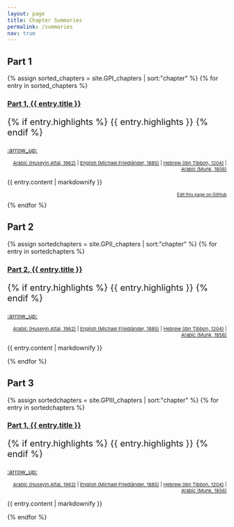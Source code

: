 ```yaml
---
layout: page
title: Chapter Summaries
permalink: /summaries
nav: true
---
```


<h2> Part 1 </h2>

{% assign sorted_chapters = site.GPI_chapters | sort:"chapter" %}
{% for entry in sorted_chapters %}
  <h3>
    <a href="{{site.baseurl}}{{entry.url}}">
      Part 1, {{ entry.title }}
    </a>
  </h3>
  <p style="font-size: 20px">
    {% if entry.highlights %}
      {{ entry.highlights }}
  {% endif %}
  </p>
  <p style="text-align:left;"> 
  <a href="{{site.baseurl}}{{page.url}}#top">
      :arrow_up:
  </a>
  </p>
  <p style="text-align:right; font-size:11px">
    <a target="_blank" rel="noopener noreferrer" href="https://archive.org/details/DelalatolHaerin_201804/page/n{{ entry.pnum }}">Arabic (Huseyin Attai, 1962)</a> | 
    <a target="_blank" rel="noopener noreferrer" href="https://www.sefaria.org/Guide_for_the_Perplexed%2C_Part_{{ entry.part }}.{{ entry.chapter }}?lang=en">English (Michael Friedländer, 1885)</a> |
    <a target="_blank" rel="noopener noreferrer" href="https://www.sefaria.org/Guide_for_the_Perplexed%2C_Part_{{ entry.part }}.{{ entry.chapter }}?lang=bi">Hebrew (Ibn Tibbon, 1204)</a> | 
    <a target="_blank" rel="noopener noreferrer" href="https://www.sefaria.org/Guide_for_the_Perplexed%2C_Part_{{ entry.part }}.{{ entry.chapter }}?vhe=Judeo_Arabic,_Paris,_1856_(ar)&lang=bi">Arabic (Munk, 1856)</a>
  </p>
  <p>{{ entry.content | markdownify }}</p>
  <p style="font-size: 10px;text-align:right">
      <a href="https://github.com/Emadmasroor/Guide-Perplexed/blob/main/{{ entry.path }}">Edit this page on GitHub</a>
    </p>
{% endfor %}

<h2> Part 2 </h2>

{% assign sortedchapters = site.GPII_chapters | sort:"chapter" %}
{% for entry in sortedchapters %}
  <h3>
    <a href="{{site.baseurl}}{{entry.url}}">
      Part 2, {{ entry.title }}
    </a>
  </h3>
  <p style="font-size: 20px">
    {% if entry.highlights %}
      {{ entry.highlights }}
  {% endif %}
  </p>
  <p style="text-align:left;"> 
  <a href="{{site.baseurl}}{{page.url}}#top">
      :arrow_up:
  </a>
  </p>
  <p style="text-align:right; font-size:11px">
    <a target="_blank" rel="noopener noreferrer" href="https://archive.org/details/DelalatolHaerin_201804/page/n{{ page.pnum }}">Arabic (Huseyin Attai, 1962)</a> | 
    <a target="_blank" rel="noopener noreferrer" href="https://www.sefaria.org/Guide_for_the_Perplexed%2C_Part_{{ page.part }}.{{ page.chapter }}?lang=en">English (Michael Friedländer, 1885)</a> |
    <a target="_blank" rel="noopener noreferrer" href="https://www.sefaria.org/Guide_for_the_Perplexed%2C_Part_{{ page.part }}.{{ page.chapter }}?lang=bi">Hebrew (Ibn Tibbon, 1204)</a> | 
    <a target="_blank" rel="noopener noreferrer" href="https://www.sefaria.org/Guide_for_the_Perplexed%2C_Part_{{ page.part }}.{{ page.chapter }}?vhe=Judeo_Arabic,_Paris,_1856_(ar)&lang=bi">Arabic (Munk, 1856)</a>
  </p>
  <p>{{ entry.content | markdownify }}</p>
{% endfor %}

<h2> Part 3 </h2>

{% assign sortedchapters = site.GPIII_chapters | sort:"chapter" %}
{% for entry in sortedchapters %}
  <h3>
    <a href="{{site.baseurl}}{{entry.url}}">
      Part 1, {{ entry.title }}
    </a>
  </h3>
  <p style="font-size: 20px">
    {% if entry.highlights %}
      {{ entry.highlights }}
  {% endif %}
  </p>
  <p style="text-align:left;"> 
  <a href="{{site.baseurl}}{{page.url}}#top">
      :arrow_up:
  </a>
  </p>
  <p style="text-align:right; font-size:11px">
    <a target="_blank" rel="noopener noreferrer" href="https://archive.org/details/DelalatolHaerin_201804/page/n{{ page.pnum }}">Arabic (Huseyin Attai, 1962)</a> | 
    <a target="_blank" rel="noopener noreferrer" href="https://www.sefaria.org/Guide_for_the_Perplexed%2C_Part_{{ page.part }}.{{ page.chapter }}?lang=en">English (Michael Friedländer, 1885)</a> |
    <a target="_blank" rel="noopener noreferrer" href="https://www.sefaria.org/Guide_for_the_Perplexed%2C_Part_{{ page.part }}.{{ page.chapter }}?lang=bi">Hebrew (Ibn Tibbon, 1204)</a> | 
    <a target="_blank" rel="noopener noreferrer" href="https://www.sefaria.org/Guide_for_the_Perplexed%2C_Part_{{ page.part }}.{{ page.chapter }}?vhe=Judeo_Arabic,_Paris,_1856_(ar)&lang=bi">Arabic (Munk, 1856)</a>
  </p>
  <p>{{ entry.content | markdownify }}</p>
{% endfor %}

